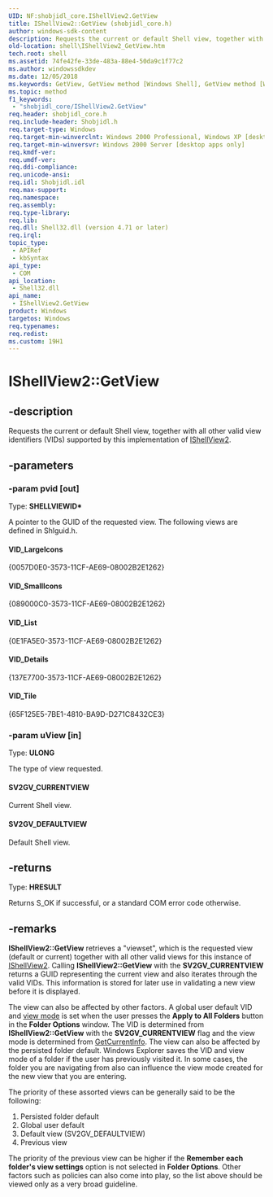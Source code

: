 ```yaml
---
UID: NF:shobjidl_core.IShellView2.GetView
title: IShellView2::GetView (shobjidl_core.h)
author: windows-sdk-content
description: Requests the current or default Shell view, together with all other valid view identifiers (VIDs) supported by this implementation of IShellView2.
old-location: shell\IShellView2_GetView.htm
tech.root: shell
ms.assetid: 74fe42fe-33de-483a-88e4-50da9c1f77c2
ms.author: windowssdkdev
ms.date: 12/05/2018
ms.keywords: GetView, GetView method [Windows Shell], GetView method [Windows Shell],IShellView2 interface, IShellView2 interface [Windows Shell],GetView method, IShellView2.GetView, IShellView2::GetView, SV2GV_CURRENTVIEW, SV2GV_DEFAULTVIEW, VID_Details, VID_LargeIcons, VID_List, VID_SmallIcons, VID_Tile, _win32_IShellView2_GetView, shell.IShellView2_GetView, shobjidl_core/IShellView2::GetView
ms.topic: method
f1_keywords: 
 - "shobjidl_core/IShellView2.GetView"
req.header: shobjidl_core.h
req.include-header: Shobjidl.h
req.target-type: Windows
req.target-min-winverclnt: Windows 2000 Professional, Windows XP [desktop apps only]
req.target-min-winversvr: Windows 2000 Server [desktop apps only]
req.kmdf-ver: 
req.umdf-ver: 
req.ddi-compliance: 
req.unicode-ansi: 
req.idl: Shobjidl.idl
req.max-support: 
req.namespace: 
req.assembly: 
req.type-library: 
req.lib: 
req.dll: Shell32.dll (version 4.71 or later)
req.irql: 
topic_type:
 - APIRef
 - kbSyntax
api_type:
 - COM
api_location:
 - Shell32.dll
api_name:
 - IShellView2.GetView
product: Windows
targetos: Windows
req.typenames: 
req.redist: 
ms.custom: 19H1
---
```


# IShellView2::GetView


## -description


Requests the current or default Shell view, together with all other valid view identifiers (VIDs) supported by this implementation of <a href="https://docs.microsoft.com/windows/desktop/api/shobjidl_core/nn-shobjidl_core-ishellview2">IShellView2</a>.


## -parameters




### -param pvid [out]

Type: <b>SHELLVIEWID*</b>

A pointer to the GUID of the requested view. The following views are defined in Shlguid.h.



#### VID_LargeIcons

{0057D0E0-3573-11CF-AE69-08002B2E1262}



#### VID_SmallIcons

{089000C0-3573-11CF-AE69-08002B2E1262}



#### VID_List

{0E1FA5E0-3573-11CF-AE69-08002B2E1262}



#### VID_Details

{137E7700-3573-11CF-AE69-08002B2E1262}



#### VID_Tile

{65F125E5-7BE1-4810-BA9D-D271C8432CE3}


### -param uView [in]

Type: <b>ULONG</b>

The type of view requested.



#### SV2GV_CURRENTVIEW

Current Shell view.



#### SV2GV_DEFAULTVIEW

Default Shell view.


## -returns



Type: <b>HRESULT</b>

Returns S_OK if successful, or a standard COM error code otherwise.




## -remarks



<b>IShellView2::GetView</b> retrieves a "viewset", which is the requested view (default or current) together with all other valid views for this instance of <a href="https://docs.microsoft.com/windows/desktop/api/shobjidl_core/nn-shobjidl_core-ishellview2">IShellView2</a>. Calling <b>IShellView2::GetView</b> with the <b>SV2GV_CURRENTVIEW</b> returns a GUID representing the current view and also iterates through the valid VIDs. This information is stored for later use in validating a new view before it is displayed.

The view can also be affected by other factors. A global user default VID and <a href="https://docs.microsoft.com/windows/desktop/api/shobjidl_core/ne-shobjidl_core-folderviewmode">view mode</a> is set  when the user presses the <b>Apply to All Folders</b> button in the <b>Folder Options</b> window. The VID is determined from <b>IShellView2::GetView</b> with the <b>SV2GV_CURRENTVIEW</b> flag
and  the view mode is determined from <a href="https://docs.microsoft.com/windows/desktop/api/shobjidl_core/nf-shobjidl_core-ishellview-getcurrentinfo">GetCurrentInfo</a>. The view can also be affected by the persisted folder default. Windows Explorer saves the VID and view mode of a folder if the user has previously visited it. In some cases, the folder you are navigating from also can influence the view mode created for the new view that you are entering.

The priority of these assorted views can be generally said to be the following:

<ol>
<li>Persisted folder default</li>
<li>Global user default</li>
<li>Default view (SV2GV_DEFAULTVIEW)</li>
<li>Previous view</li>
</ol>
The priority of the previous view can be higher if the <b>Remember each folder's view settings</b> option is not selected in <b>Folder Options</b>. Other factors such as policies can also come into play, so the list above should be viewed only as a very broad guideline.



